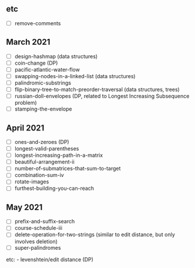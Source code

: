## etc
- [ ] remove-comments

## March 2021
- [ ] design-hashmap (data structures)
- [ ] coin-change (DP)
- [ ] pacific-atlantic-water-flow
- [ ] swapping-nodes-in-a-linked-list (data structures)
- [ ] palindromic-substrings
- [ ] flip-binary-tree-to-match-preorder-traversal (data structures, trees)
- [ ] russian-doll-envelopes (DP, related to Longest Increasing Subsequence problem)
- [ ] stamping-the-envelope

## April 2021
- [ ] ones-and-zeroes (DP)
- [ ] longest-valid-parentheses
- [ ] longest-increasing-path-in-a-matrix
- [ ] beautiful-arrangement-ii
- [ ] number-of-submatrices-that-sum-to-target
- [ ] combination-sum-iv
- [ ] rotate-images
- [ ] furthest-building-you-can-reach

## May 2021
- [ ] prefix-and-suffix-search
- [ ] course-schedule-iii
- [ ] delete-operation-for-two-strings (similar to edit distance, but only involves deletion)
- [ ] super-palindromes

etc:
    - levenshtein/edit distance (DP)